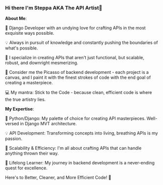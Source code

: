 ### Hi there I'm Steppa AKA The API Artist👋

**About Me**: 

🐍 Django Developer with an undying love for crafting APIs in the most exquisite ways possible.

💡 Always in pursuit of knowledge and constantly pushing the boundaries of what's possible.

🌟 I specialize in creating APIs that aren't just functional, but scalable, robust, and downright mesmerizing.

🎨 Consider me the Picasso of backend development - each project is a canvas, and I paint it with the finest strokes of code with the end goal of creating a masterpiece.

💻 My mantra: Stick to the Code - because clean, efficient code is where the true artistry lies.

**My Expertise**:

🐍 Python/Django: My palette of choice for creating API masterpieces. Well-versed in Django MVT architecture.

💡 API Development: Transforming concepts into living, breathing APIs is my passion.

🚀 Scalability & Efficiency: I'm all about crafting APIs that can handle anything thrown their way.

🧰 Lifelong Learner: My journey in backend development is a never-ending quest for excellence.


Here's to Better, Cleaner, and More Efficient Code! 🥂

<!--
**SteppaCodes/SteppaCodes** is a ✨ _special_ ✨ repository because its `README.md` (this file) appears on your GitHub profile.

Here are some ideas to get you started:

- 🔭 I’m currently working on ...
- 🌱 I’m currently learning ...
- 👯 I’m looking to collaborate on ...
- 🤔 I’m looking for help with ...
- 💬 Ask me about ...
- 📫 How to reach me: ...
- 😄 Pronouns: ...
- ⚡ Fun fact: ...
-->
